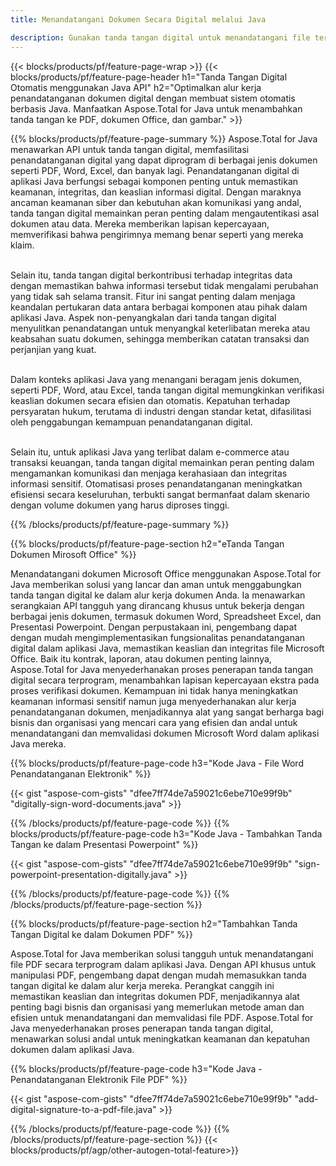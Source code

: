 ```yaml
---
title: Menandatangani Dokumen Secara Digital melalui Java 

description: Gunakan tanda tangan digital untuk menandatangani file termasuk Microsoft Word, Excel, PowerPoint, PDF, dan Gambar melalui aplikasi Java Anda. Tambahkan tanda tangan elektronik online melalui aplikasi.
---
```


{{< blocks/products/pf/feature-page-wrap >}}
{{< blocks/products/pf/feature-page-header h1="Tanda Tangan Digital Otomatis menggunakan Java API" h2="Optimalkan alur kerja penandatanganan dokumen digital dengan membuat sistem otomatis berbasis Java. Manfaatkan Aspose.Total for Java untuk menambahkan tanda tangan ke PDF, dokumen Office, dan gambar." >}}

{{% blocks/products/pf/feature-page-summary %}}
Aspose.Total for Java menawarkan API untuk tanda tangan digital, memfasilitasi penandatanganan digital yang dapat diprogram di berbagai jenis dokumen seperti PDF, Word, Excel, dan banyak lagi. Penandatanganan digital di aplikasi Java berfungsi sebagai komponen penting untuk memastikan keamanan, integritas, dan keaslian informasi digital. Dengan maraknya ancaman keamanan siber dan kebutuhan akan komunikasi yang andal, tanda tangan digital memainkan peran penting dalam mengautentikasi asal dokumen atau data. Mereka memberikan lapisan kepercayaan, memverifikasi bahwa pengirimnya memang benar seperti yang mereka klaim. <br /><br />

Selain itu, tanda tangan digital berkontribusi terhadap integritas data dengan memastikan bahwa informasi tersebut tidak mengalami perubahan yang tidak sah selama transit. Fitur ini sangat penting dalam menjaga keandalan pertukaran data antara berbagai komponen atau pihak dalam aplikasi Java. Aspek non-penyangkalan dari tanda tangan digital menyulitkan penandatangan untuk menyangkal keterlibatan mereka atau keabsahan suatu dokumen, sehingga memberikan catatan transaksi dan perjanjian yang kuat. <br /><br />

Dalam konteks aplikasi Java yang menangani beragam jenis dokumen, seperti PDF, Word, atau Excel, tanda tangan digital memungkinkan verifikasi keaslian dokumen secara efisien dan otomatis. Kepatuhan terhadap persyaratan hukum, terutama di industri dengan standar ketat, difasilitasi oleh penggabungan kemampuan penandatanganan digital. <br /><br />

Selain itu, untuk aplikasi Java yang terlibat dalam e-commerce atau transaksi keuangan, tanda tangan digital memainkan peran penting dalam mengamankan komunikasi dan menjaga kerahasiaan dan integritas informasi sensitif. Otomatisasi proses penandatanganan meningkatkan efisiensi secara keseluruhan, terbukti sangat bermanfaat dalam skenario dengan volume dokumen yang harus diproses tinggi. 

{{% /blocks/products/pf/feature-page-summary  %}}

{{% blocks/products/pf/feature-page-section  h2="eTanda Tangan Dokumen Mirosoft Office" %}}

Menandatangani dokumen Microsoft Office menggunakan Aspose.Total for Java memberikan solusi yang lancar dan aman untuk menggabungkan tanda tangan digital ke dalam alur kerja dokumen Anda. Ia menawarkan serangkaian API tangguh yang dirancang khusus untuk bekerja dengan berbagai jenis dokumen, termasuk dokumen Word, Spreadsheet Excel, dan Presentasi Powerpoint. Dengan perpustakaan ini, pengembang dapat dengan mudah mengimplementasikan fungsionalitas penandatanganan digital dalam aplikasi Java, memastikan keaslian dan integritas file Microsoft Office. Baik itu kontrak, laporan, atau dokumen penting lainnya, Aspose.Total for Java menyederhanakan proses penerapan tanda tangan digital secara terprogram, menambahkan lapisan kepercayaan ekstra pada proses verifikasi dokumen. Kemampuan ini tidak hanya meningkatkan keamanan informasi sensitif namun juga menyederhanakan alur kerja penandatanganan dokumen, menjadikannya alat yang sangat berharga bagi bisnis dan organisasi yang mencari cara yang efisien dan andal untuk menandatangani dan memvalidasi dokumen Microsoft Word dalam aplikasi Java mereka.

{{% blocks/products/pf/feature-page-code h3="Kode Java - File Word Penandatanganan Elektronik" %}}

{{< gist "aspose-com-gists" "dfee7ff74de7a59021c6ebe710e99f9b" "digitally-sign-word-documents.java" >}}

{{% /blocks/products/pf/feature-page-code  %}}
{{% blocks/products/pf/feature-page-code h3="Kode Java - Tambahkan Tanda Tangan ke dalam Presentasi Powerpoint" %}}

{{< gist "aspose-com-gists" "dfee7ff74de7a59021c6ebe710e99f9b" "sign-powerpoint-presentation-digitally.java" >}}

{{% /blocks/products/pf/feature-page-code  %}}
{{% /blocks/products/pf/feature-page-section %}}

{{% blocks/products/pf/feature-page-section  h2="Tambahkan Tanda Tangan Digital ke dalam Dokumen PDF" %}}

Aspose.Total for Java memberikan solusi tangguh untuk menandatangani file PDF secara terprogram dalam aplikasi Java. Dengan API khusus untuk manipulasi PDF, pengembang dapat dengan mudah memasukkan tanda tangan digital ke dalam alur kerja mereka. Perangkat canggih ini memastikan keaslian dan integritas dokumen PDF, menjadikannya alat penting bagi bisnis dan organisasi yang memerlukan metode aman dan efisien untuk menandatangani dan memvalidasi file PDF. Aspose.Total for Java menyederhanakan proses penerapan tanda tangan digital, menawarkan solusi andal untuk meningkatkan keamanan dan kepatuhan dokumen dalam aplikasi Java.

{{% blocks/products/pf/feature-page-code h3="Kode Java - Penandatanganan Elektronik File PDF" %}}

{{< gist "aspose-com-gists" "dfee7ff74de7a59021c6ebe710e99f9b" "add-digital-signature-to-a-pdf-file.java" >}}

{{% /blocks/products/pf/feature-page-code  %}}
{{% /blocks/products/pf/feature-page-section %}}
{{< blocks/products/pf/agp/other-autogen-total-feature>}}